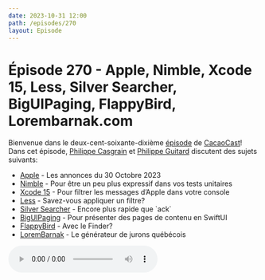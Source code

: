 ```yaml
---
date: 2023-10-31 12:00
path: /episodes/270
layout: Episode
---
```

# Épisode 270 - Apple, Nimble, Xcode 15, Less, Silver Searcher, BigUIPaging, FlappyBird, Lorembarnak.com
<p>Bienvenue dans le deux-cent-soixante-dixi&egrave;me&nbsp;<a href="https://archive.org/download/cacaocast/cacaocast_270.mp3" title="CacaoCast Episode 270">épisode</a> de <a href="https://mastodon.world/@cacaocast" title="CacaoCast sur Mastodon.world">CacaoCast</a>! Dans cet épisode, <a href="https://mastodon.social/@philippec" title="Philippe Casgrain sur Mastodon.social">Philippe Casgrain</a> et <a href="https://mastodon.social/@philippeguitard" title="Philippe Guitard sur Mastodon.social">Philippe Guitard</a> discutent des sujets suivants:</p>
<ul>
<li><a href="https://podcasts.apple.com/ca/podcast/apple-event-october-30/id275834665?i=1000633159821" title="Apple">Apple</a> - Les annonces du 30 Octobre 2023</li>
<li><a href="https://github.com/Quick/Nimble" title="Nimble">Nimble</a> - Pour être un peu plus expressif dans vos tests unitaires</li>
<li><a href="https://mastodon.social/@zachwaugh/111256729520116779" title="Xcode 15">Xcode 15</a> - Pour filtrer les messages d’Apple dans votre console</li>
<li><a href="https://mastodon.social/@scy@chaos.social/111275400359525489" title="Less">Less</a> - Savez-vous appliquer un filtre?</li>
<li><a href="https://github.com/ggreer/the_silver_searcher" title="Silver Searcher">Silver Searcher</a> - Encore plus rapide que `ack`</li>
<li><a href="https://github.com/notsobigcompany/BigUIPaging" title="BigUIPaging">BigUIPaging</a> - Pour présenter des pages de contenu en SwiftUI</li>
<li><a href="https://eieio.games/nonsense/game-11-flappy-bird-finder/" title="FlappyBird">FlappyBird</a> - Avec le Finder?</li>
<li><a href="https://lorembarnak.com" title="LoremBarnak">LoremBarnak</a> - Le générateur de jurons québécois</li>
</ul>
<p><audio controls><source src="https://archive.org/download/cacaocast/cacaocast_270.mp3" type="audio/mpeg"><source src="https://archive.org/download/cacaocast/cacaocast_270.mp3" type="audio/mp4">Votre navigateur ne supporte pas l'élément audio / Your browser does not support the audio element.</audio></p>
